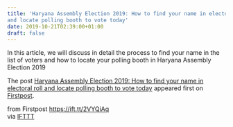 ```yaml
---
title: 'Haryana Assembly Election 2019: How to find your name in electoral roll
and locate polling booth to vote today'
date: 2019-10-21T02:39:00+01:00
draft: false
---
```


In this article, we will discuss in detail the process to find your name in the list of voters and how to locate your polling booth in Haryana Assembly Election 2019

The post [Haryana Assembly Election 2019: How to find your name in electoral roll and locate polling booth to vote today](http://www.firstpost.com/india/haryana-assembly-election-2019-how-to-find-your-name-in-electoral-roll-and-locate-polling-booth-to-vote-today-7522521.html) appeared first on [Firstpost](http://www.firstpost.com).

  
  
from Firstpost https://ift.tt/2VYQiAq  
via [IFTTT](https://ifttt.com/?ref=da&site=blogger)